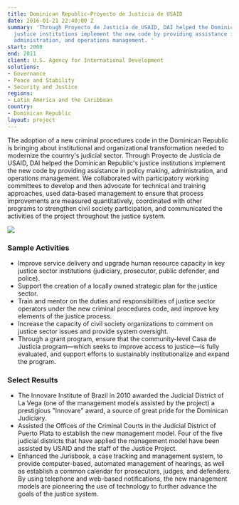 ```yaml
---
title: Dominican Republic—Proyecto de Justicia de USAID
date: 2016-01-21 22:40:00 Z
summary: 'Through Proyecto de Justicia de USAID, DAI helped the Dominican Republic’s
  justice institutions implement the new code by providing assistance in policy making,
  administration, and operations management. '
start: 2008
end: 2011
client: U.S. Agency for International Development
solutions:
- Governance
- Peace and Stability
- Security and Justice
regions:
- Latin America and the Caribbean
country:
- Dominican Republic
layout: project
---
```


The adoption of a new criminal procedures code in the Dominican Republic is bringing about institutional and organizational transformation needed to modernize the country's judicial sector. Through Proyecto de Justicia de USAID, DAI helped the Dominican Republic's justice institutions implement the new code by providing assistance in policy making, administration, and operations management. We collaborated with participatory working committees to develop and then advocate for technical and training approaches, used data-based management to ensure that process improvements are measured quantitatively, coordinated with other programs to strengthen civil society participation, and communicated the activities of the project throughout the justice system.

![][1]

### Sample Activities

* Improve service delivery and upgrade human resource capacity in key justice sector institutions (judiciary, prosecutor, public defender, and police).
* Support the creation of a locally owned strategic plan for the justice sector.
* Train and mentor on the duties and responsibilities of justice sector operators under the new criminal procedures code, and improve key elements of the justice process.
* Increase the capacity of civil society organizations to comment on justice sector issues and provide system oversight.
* Through a grant program, ensure that the community-level Casa de Justicia program—which seeks to improve access to justice—is fully evaluated, and support efforts to sustainably institutionalize and expand the program.

### Select Results

* The Innovare Institute of Brazil in 2010 awarded the Judicial District of La Vega (one of the management models assisted by the project) a prestigious "Innovare" award, a source of great pride for the Dominican Judiciary.
* Assisted the Offices of the Criminal Courts in the Judicial District of Puerto Plata to establish the new management model. Four of the five judicial districts that have applied the management model have been assisted by USAID and the staff of the Justice Project.
* Enhanced the Jurisbook, a case tracking and management system, to provide computer-based, automated management of hearings, as well as establish a common calendar for prosecutors, judges, and defenders. By using telephone and web-based notifications, the new management models are pioneering the use of technology to further advance the goals of the justice system.

[1]: https://assetify-dai.com/projects/DRjustice.jpg